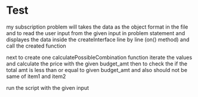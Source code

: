 # Test
my subscription problem will takes the data as the object format in the file
and to read the user input from the given input in problem statement
and displayes the data inside the createInterface line by line (on() method) and call the created
function

next to create one calculatePossibleCombination function iterate the values and calculate the price with the given budget_amt
then
to check the if the total amt is less than or equal to given budget_amt and also should not be same of item1 and item2

run the script with the given input
